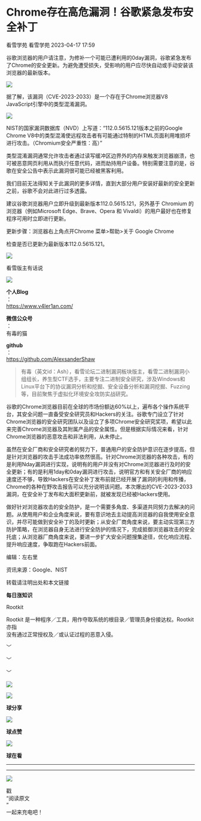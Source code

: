 #  Chrome存在高危漏洞！谷歌紧急发布安全补丁   
看雪学苑  看雪学苑   2023-04-17 17:59  
  
谷歌浏览器的用户请注意，为修补一个可能已遭利用的0day漏洞，谷歌紧急发布了Chrome的安全更新。为避免遭受损失，受影响的用户应尽快自动或手动安装该浏览器的最新版本。  
  
  
![](https://mmbiz.qpic.cn/sz_mmbiz_png/1UG7KPNHN8HTES0RMj0ULurgRvw7oun3icnrGuey0cpmXqJ99gQAgX8OjrjicMsrVLKuick7OjeDteSdw6CknKF7A/640?wx_fmt=png "")  
  
  
据了解，该漏洞（CVE-2023-2033）是一个存在于Chrome浏览器V8 JavaScript引擎中的类型混淆漏洞。  
  
  
![](https://mmbiz.qpic.cn/sz_mmbiz_png/1UG7KPNHN8HTES0RMj0ULurgRvw7oun3EE0IbqZtN7bwfPe3CEtW5luVX1CZNuu0F5xC6PEicU8zraiafiaQiccibGA/640?wx_fmt=png "")  
  
  
NIST的国家漏洞数据库（NVD）上写道：“112.0.5615.121版本之前的Google Chrome V8中的类型混淆使远程攻击者有可能通过特制的HTML页面利用堆损坏进行攻击。（Chromium安全严重性：高）”  
  
  
类型混淆漏洞通常允许攻击者通过读写缓冲区边界外的内存来触发浏览器崩溃，也可被恶意网页利用从而执行任意代码，进而劫持用户设备。特别需要注意的是，谷歌在安全公告中表示此漏洞很可能已经被黑客利用。  
  
  
我们目前无法得知关于此漏洞的更多详情，直到大部分用户安装好最新的安全更新之前，谷歌不会对此进行过多透露。  
  
  
建议谷歌浏览器用户立即升级到最新版本112.0.5615.121，另外基于 Chromium 的浏览器（例如Microsoft Edge、Brave、Opera 和 Vivaldi）的用户最好也在修复程序可用时立即进行更新。  
  
  
更新步骤：浏览器右上角点开Chrome 菜单>帮助>关于 Google Chrome  
  
检查是否已更新为最新版本112.0.5615.121。  
  
  
  
![](https://mmbiz.qpic.cn/sz_mmbiz_png/M0Q2njNHVd6GKBcnbSfIlhp5oico6HA6SLoYWzCofSyM20CQMWATdDh21vLQ0zNT2ubyTMgPTWHDDqQDZghicEicg/640?wx_fmt=png "")  
  
看雪版主有话说  
  
  
  
  
![](https://mmbiz.qpic.cn/sz_mmbiz_jpg/1UG7KPNHN8HTES0RMj0ULurgRvw7oun3icFHCstovevyOeviasURibQrvjbiaZCsJP6wGRQU5TvtMz5slvoicTTBb9g/640?wx_fmt=jpeg "")  
  
**个人Blog**  
：  
https://www.v4ler1an.com/  
  
**微信公众号**  
：  
有毒的猫  
  
**github**  
：  
https://github.com/AlexsanderShaw  
> 有毒（英文id：Ash），看雪论坛二进制漏洞板块版主，看雪二进制漏洞小组组长，养生型CTF选手，主要专注二进制安全研究，涉及Windows和Linux平台下的协议漏洞分析和挖掘、安全设备分析和漏洞挖掘、Fuzzing等，目前聚焦于虚拟化环境安全攻防实战研究。  
  
  
  
  
谷歌的Chrome浏览器目前在全球的市场份额达60%以上，遍布各个操作系统平台，其安全问题一直备受安全研究员和Hackers的关注。谷歌专门设立了针对Chrome浏览器的安全研究团队以及设立了多项Chrome安全研究奖项，希望以此来完善Chrome浏览器及其附属产品的安全属性。但是根据实际情况来看，针对Chrome浏览器的恶意攻击和非法利用，从未停止。  
  
  
虽然在安全厂商和安全研究者的努力下，普通用户的安全防护意识在逐步提高，但是针对浏览器的攻击手法成功率依然很高。针对Chrome浏览器的各种攻击，有的是利用Nday漏洞进行实现，说明有的用户并没有对Chrome浏览器进行及时的安全更新；有的是利用1day和0day漏洞进行攻击，说明官方和有关安全厂商的响应速度还不够，导致Hackers在安全补丁发布前就已经开展了漏洞的利用和传播，Chrome的各种在野攻击报告可以充分说明该问题。本次爆出的CVE-2023-2033漏洞，在安全补丁发布和大面积更新前，就被发现已经被Hackers使用。  
  
  
做好针对浏览器攻击的安全防护，是一个需要多角度、多渠道共同努力去解决的问题。从使用用户和企业角度来说，要有意识地去主动提高浏览器的自我使用安全意识，并尽可能做到安全补丁的及时更新；从安全厂商角度来说，要主动实现第三方防护策略，在浏览器自身无法进行安全防护的情况下，完成抵御浏览器攻击的安全托底；从浏览器厂商角度来说，要进一步扩大安全问题搜集途径，优化响应流程、提升响应速度，争取跑在Hackers前面。  
  
  
  
编辑：左右里  
  
资讯来源：Google、NIST  
  
转载请注明出处和本文链接  
  
  
**每日涨知识**  
  
Rootkit  
  
Rootkit 是一种程序／工具，用作夺取系统的根目录／管理员身份接达权。Rootkit 亦指  
没有通过正常授权及／或认证过程的恶意入侵。  
  
  
﹀  
  
﹀  
  
﹀  
  
  
![](https://mmbiz.qpic.cn/mmbiz_jpg/Uia4617poZXP96fGaMPXib13V1bJ52yHq9ycD9Zv3WhiaRb2rKV6wghrNa4VyFR2wibBVNfZt3M5IuUiauQGHvxhQrA/640?wx_fmt=jpeg "")  
  
![](https://mmbiz.qpic.cn/sz_mmbiz_gif/1UG7KPNHN8E9S6vNnUMRCOictT4PicNGMgHmsIkOvEno4oPVWrhwQCWNRTquZGs2ZLYic8IJTJBjxhWVoCa47V9Rw/640?wx_fmt=gif "")  
  
**球分享**  
  
![](https://mmbiz.qpic.cn/sz_mmbiz_gif/1UG7KPNHN8E9S6vNnUMRCOictT4PicNGMgHmsIkOvEno4oPVWrhwQCWNRTquZGs2ZLYic8IJTJBjxhWVoCa47V9Rw/640?wx_fmt=gif "")  
  
**球点赞**  
  
![](https://mmbiz.qpic.cn/sz_mmbiz_gif/1UG7KPNHN8E9S6vNnUMRCOictT4PicNGMgHmsIkOvEno4oPVWrhwQCWNRTquZGs2ZLYic8IJTJBjxhWVoCa47V9Rw/640?wx_fmt=gif "")  
  
**球在看**  
  
****  
****  
  
![](https://mmbiz.qpic.cn/mmbiz_gif/1UG7KPNHN8FxuBNT7e2ZEfQZgBuH2GkFjvK4tzErD5Q56kwaEL0N099icLfx1ZvVvqzcRG3oMtIXqUz5T9HYKicA/640?wx_fmt=gif "")  
  
戳  
“阅读原文  
”  
一起来充电吧！  
  
